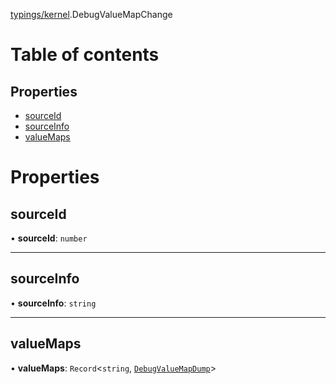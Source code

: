 [typings/kernel](../modules/typings_kernel.md).DebugValueMapChange

# Table of contents

## Properties

- [sourceId](typings_kernel.DebugValueMapChange.md#sourceid)
- [sourceInfo](typings_kernel.DebugValueMapChange.md#sourceinfo)
- [valueMaps](typings_kernel.DebugValueMapChange.md#valuemaps)

# Properties

## sourceId

• **sourceId**: `number`

___

## sourceInfo

• **sourceInfo**: `string`

___

## valueMaps

• **valueMaps**: `Record`<`string`, [`DebugValueMapDump`](typings_kernel.DebugValueMapDump.md)\>
